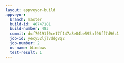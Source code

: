 ```yaml
---
layout: appveyor-build
appveyor:
  branch: master
  build-id: 46747181
  build-number: 483
  commit: dcf70191f0ce17f147a8e84be595af96ff7d96c1
  job-id: yecy52ljlvddg8q2
  job-number: 2
  os-name: Windows
  test-result: 1
---
```

